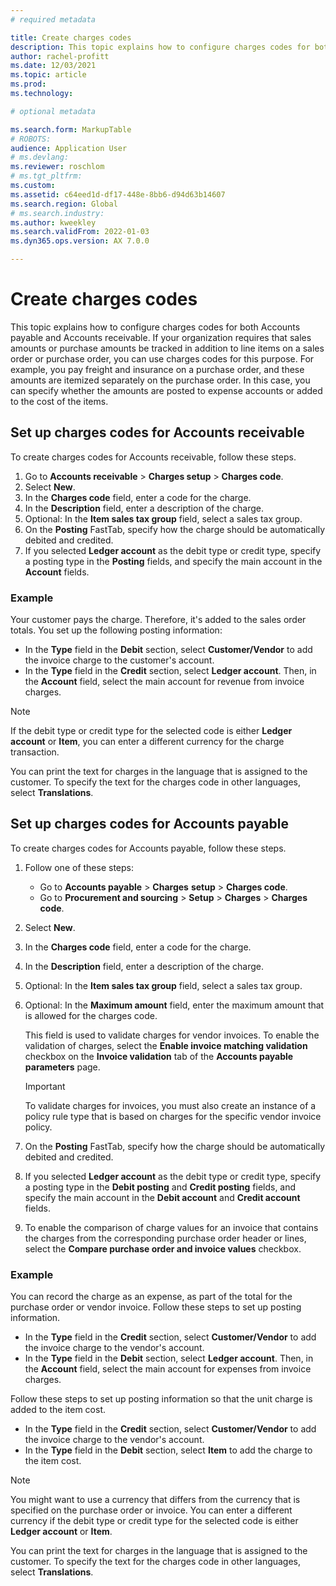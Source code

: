 ```yaml
---
# required metadata

title: Create charges codes
description: This topic explains how to configure charges codes for both Accounts payable and Accounts receivable. 
author: rachel-profitt
ms.date: 12/03/2021
ms.topic: article
ms.prod: 
ms.technology: 

# optional metadata

ms.search.form: MarkupTable
# ROBOTS: 
audience: Application User
# ms.devlang: 
ms.reviewer: roschlom
# ms.tgt_pltfrm: 
ms.custom: 
ms.assetid: c64eed1d-df17-448e-8bb6-d94d63b14607
ms.search.region: Global
# ms.search.industry: 
ms.author: kweekley
ms.search.validFrom: 2022-01-03
ms.dyn365.ops.version: AX 7.0.0

---
```


# Create charges codes

This topic explains how to configure charges codes for both Accounts payable and Accounts receivable. If your organization requires that sales amounts or purchase amounts be tracked in addition to line items on a sales order or purchase order, you can use charges codes for this purpose. For example, you pay freight and insurance on a purchase order, and these amounts are itemized separately on the purchase order. In this case, you can specify whether the amounts are posted to expense accounts or added to the cost of the items.

## Set up charges codes for Accounts receivable

To create charges codes for Accounts receivable, follow these steps.

1. Go to **Accounts receivable** &gt; **Charges setup** &gt; **Charges code**.
2. Select **New**.
3. In the **Charges code** field, enter a code for the charge.
3. In the **Description** field, enter a description of the charge.
4. Optional: In the **Item sales tax group** field, select a sales tax group.
5. On the **Posting** FastTab, specify how the charge should be automatically debited and credited.
6. If you selected **Ledger account** as the debit type or credit type, specify a posting type in the **Posting** fields, and specify the main account in the **Account** fields.

### Example

Your customer pays the charge. Therefore, it's added to the sales order totals. You set up the following posting information:

- In the **Type** field in the **Debit** section, select **Customer/Vendor** to add the invoice charge to the customer's account.
- In the **Type** field in the **Credit** section, select **Ledger account**. Then, in the **Account** field, select the main account for revenue from invoice charges.

> [!NOTE]
> If the debit type or credit type for the selected code is either **Ledger account** or **Item**, you can enter a different currency for the charge transaction.

You can print the text for charges in the language that is assigned to the customer. To specify the text for the charges code in other languages, select **Translations**.

## Set up charges codes for Accounts payable

To create charges codes for Accounts payable, follow these steps.

1. Follow one of these steps:

    - Go to **Accounts payable** &gt; **Charges** **setup** &gt; **Charges code**.
    - Go to **Procurement and sourcing** &gt; **Setup** &gt; **Charges** &gt; **Charges code**.

2. Select **New**.
3. In the **Charges code** field, enter a code for the charge.
3. In the **Description** field, enter a description of the charge.
4. Optional: In the **Item sales tax group** field, select a sales tax group.
5. Optional: In the **Maximum amount** field, enter the maximum amount that is allowed for the charges code.

    This field is used to validate charges for vendor invoices. To enable the validation of charges, select the **Enable invoice matching validation** checkbox on the **Invoice validation** tab of the **Accounts payable parameters** page.

    > [!IMPORTANT]
    > To validate charges for invoices, you must also create an instance of a policy rule type that is based on charges for the specific vendor invoice policy.

6. On the **Posting** FastTab, specify how the charge should be automatically debited and credited.
7. If you selected **Ledger account** as the debit type or credit type, specify a posting type in the **Debit posting** and **Credit posting** fields, and specify the main account in the **Debit account** and **Credit account** fields.
8. To enable the comparison of charge values for an invoice that contains the charges from the corresponding purchase order header or lines, select the **Compare purchase order and invoice values** checkbox.

### Example

You can record the charge as an expense, as part of the total for the purchase order or vendor invoice. Follow these steps to set up posting information. 

- In the **Type** field in the **Credit** section, select **Customer/Vendor** to add the invoice charge to the vendor's account.
- In the **Type** field in the **Debit** section, select **Ledger account**. Then, in the **Account** field, select the main account for expenses from invoice charges.

Follow these steps to set up posting information so that the unit charge is added to the item cost.

- In the **Type** field in the **Credit** section, select **Customer/Vendor** to add the invoice charge to the vendor's account.
- In the **Type** field in the **Debit** section, select **Item** to add the charge to the item cost.

> [!NOTE]
> You might want to use a currency that differs from the currency that is specified on the purchase order or invoice. You can enter a different currency if the debit type or credit type for the selected code is either **Ledger account** or **Item**.

You can print the text for charges in the language that is assigned to the customer. To specify the text for the charges code in other languages, select **Translations**.
